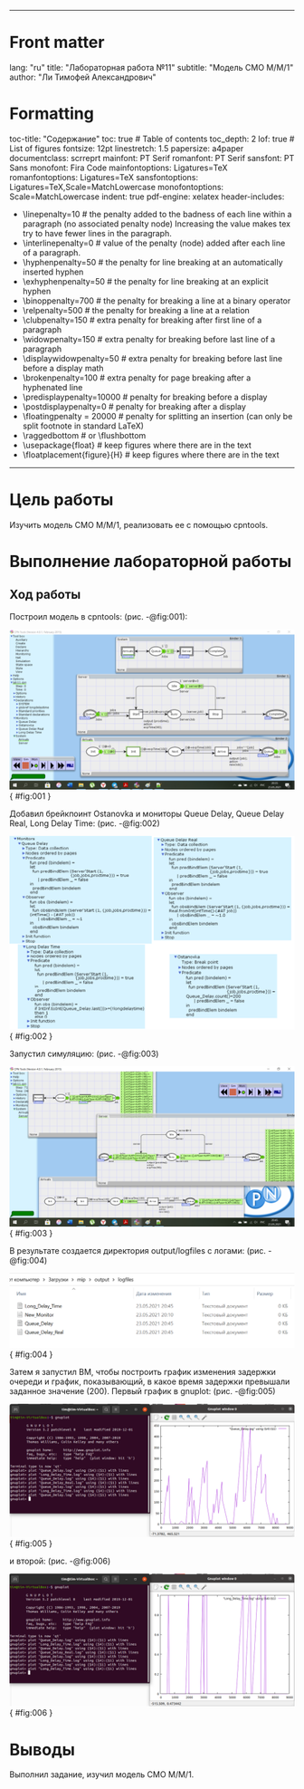 ﻿
---
# Front matter
lang: "ru"
title: "Лабораторная работа №11"
subtitle: "Модель СМО М/М/1"
author: "Ли Тимофей Александрович"

# Formatting
toc-title: "Содержание"
toc: true # Table of contents
toc_depth: 2
lof: true # List of figures
fontsize: 12pt
linestretch: 1.5
papersize: a4paper
documentclass: scrreprt
mainfont: PT Serif
romanfont: PT Serif
sansfont: PT Sans
monofont: Fira Code
mainfontoptions: Ligatures=TeX
romanfontoptions: Ligatures=TeX
sansfontoptions: Ligatures=TeX,Scale=MatchLowercase
monofontoptions: Scale=MatchLowercase
indent: true
pdf-engine: xelatex
header-includes:
  - \linepenalty=10 # the penalty added to the badness of each line within a paragraph (no associated penalty node) Increasing the value makes tex try to have fewer lines in the paragraph.
  - \interlinepenalty=0 # value of the penalty (node) added after each line of a paragraph.
  - \hyphenpenalty=50 # the penalty for line breaking at an automatically inserted hyphen
  - \exhyphenpenalty=50 # the penalty for line breaking at an explicit hyphen
  - \binoppenalty=700 # the penalty for breaking a line at a binary operator
  - \relpenalty=500 # the penalty for breaking a line at a relation
  - \clubpenalty=150 # extra penalty for breaking after first line of a paragraph
  - \widowpenalty=150 # extra penalty for breaking before last line of a paragraph
  - \displaywidowpenalty=50 # extra penalty for breaking before last line before a display math
  - \brokenpenalty=100 # extra penalty for page breaking after a hyphenated line
  - \predisplaypenalty=10000 # penalty for breaking before a display
  - \postdisplaypenalty=0 # penalty for breaking after a display
  - \floatingpenalty = 20000 # penalty for splitting an insertion (can only be split footnote in standard LaTeX)
  - \raggedbottom # or \flushbottom
  - \usepackage{float} # keep figures where there are in the text
  - \floatplacement{figure}{H} # keep figures where there are in the text
---

# Цель работы

Изучить модель СМО М/М/1, реализовать ее с помощью cpntools. 

# Выполнение лабораторной работы

## Ход работы

Построил модель в cpntools: (рис. -@fig:001):

![модель](images/1.png){ #fig:001 }

Добавил брейкпоинт Ostanovka и мониторы Queue Delay, Queue Delay Real, Long Delay Time: (рис. -@fig:002)

![брейкпоинт и мониторы](images/2.png){ #fig:002 }

Запустил симуляцию: (рис. -@fig:003)

![симуляция](images/3.png){ #fig:003 }

В результате создается директория output/logfiles с логами: (рис. -@fig:004)

![логи](images/4.png){ #fig:004 }

Затем я запустил ВМ, чтобы построить график изменения задержки очереди и график, показывающий, в какое время задержки превышали заданное значение (200). Первый график в gnuplot: (рис. -@fig:005)

![график задержки очереди](images/5.png){ #fig:005 }

 и второй: (рис. -@fig:006)

![график превышения задержки](images/6.png){ #fig:006 }

# Выводы

Выполнил задание, изучил модель СМО М/М/1.